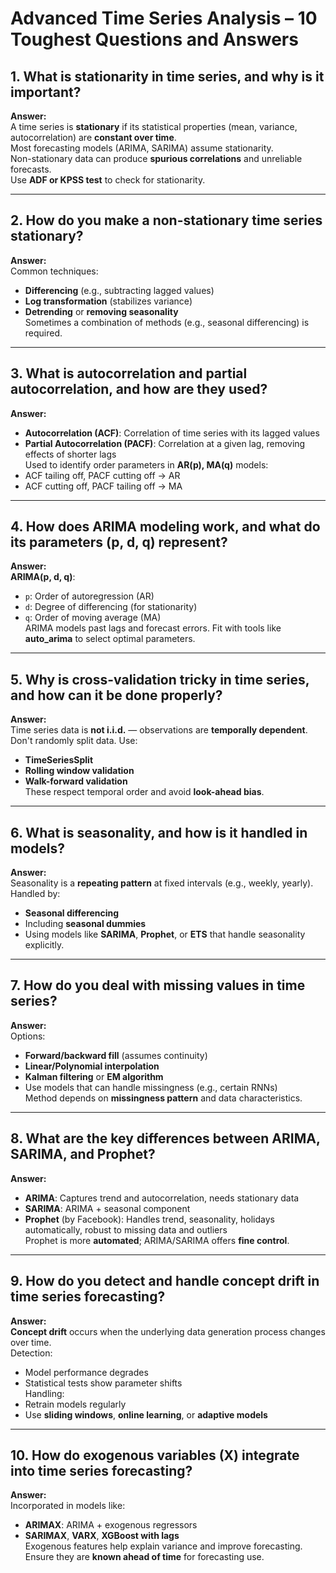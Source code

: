 # Advanced Time Series Analysis – 10 Toughest Questions and Answers

## 1. What is stationarity in time series, and why is it important?
**Answer:**  
A time series is **stationary** if its statistical properties (mean, variance, autocorrelation) are **constant over time**.  
Most forecasting models (ARIMA, SARIMA) assume stationarity.  
Non-stationary data can produce **spurious correlations** and unreliable forecasts.  
Use **ADF or KPSS test** to check for stationarity.

---

## 2. How do you make a non-stationary time series stationary?
**Answer:**  
Common techniques:
- **Differencing** (e.g., subtracting lagged values)
- **Log transformation** (stabilizes variance)
- **Detrending** or **removing seasonality**  
Sometimes a combination of methods (e.g., seasonal differencing) is required.

---

## 3. What is autocorrelation and partial autocorrelation, and how are they used?
**Answer:**  
- **Autocorrelation (ACF)**: Correlation of time series with its lagged values  
- **Partial Autocorrelation (PACF)**: Correlation at a given lag, removing effects of shorter lags  
Used to identify order parameters in **AR(p), MA(q)** models:
- ACF tailing off, PACF cutting off → AR  
- ACF cutting off, PACF tailing off → MA

---

## 4. How does ARIMA modeling work, and what do its parameters (p, d, q) represent?
**Answer:**  
**ARIMA(p, d, q)**:
- `p`: Order of autoregression (AR)
- `d`: Degree of differencing (for stationarity)
- `q`: Order of moving average (MA)  
ARIMA models past lags and forecast errors. Fit with tools like **auto_arima** to select optimal parameters.

---

## 5. Why is cross-validation tricky in time series, and how can it be done properly?
**Answer:**  
Time series data is **not i.i.d.** — observations are **temporally dependent**.  
Don't randomly split data. Use:
- **TimeSeriesSplit**
- **Rolling window validation**
- **Walk-forward validation**  
These respect temporal order and avoid **look-ahead bias**.

---

## 6. What is seasonality, and how is it handled in models?
**Answer:**  
Seasonality is a **repeating pattern** at fixed intervals (e.g., weekly, yearly).  
Handled by:
- **Seasonal differencing**
- Including **seasonal dummies**
- Using models like **SARIMA**, **Prophet**, or **ETS** that handle seasonality explicitly.

---

## 7. How do you deal with missing values in time series?
**Answer:**  
Options:
- **Forward/backward fill** (assumes continuity)
- **Linear/Polynomial interpolation**
- **Kalman filtering** or **EM algorithm**
- Use models that can handle missingness (e.g., certain RNNs)  
Method depends on **missingness pattern** and data characteristics.

---

## 8. What are the key differences between ARIMA, SARIMA, and Prophet?
**Answer:**  
- **ARIMA**: Captures trend and autocorrelation, needs stationary data  
- **SARIMA**: ARIMA + seasonal component  
- **Prophet** (by Facebook): Handles trend, seasonality, holidays automatically, robust to missing data and outliers  
Prophet is more **automated**; ARIMA/SARIMA offers **fine control**.

---

## 9. How do you detect and handle concept drift in time series forecasting?
**Answer:**  
**Concept drift** occurs when the underlying data generation process changes over time.  
Detection:
- Model performance degrades  
- Statistical tests show parameter shifts  
Handling:
- Retrain models regularly  
- Use **sliding windows**, **online learning**, or **adaptive models**

---

## 10. How do exogenous variables (X) integrate into time series forecasting?
**Answer:**  
Incorporated in models like:
- **ARIMAX**: ARIMA + exogenous regressors  
- **SARIMAX**, **VARX**, **XGBoost with lags**  
Exogenous features help explain variance and improve forecasting.  
Ensure they are **known ahead of time** for forecasting use.
